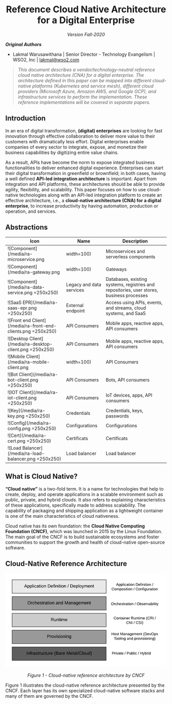 <h1 align="center"> Reference Cloud Native Architecture for a Digital Enterprise </center></h1>
<p align="center">
<i>
Version Fall-2020<br/>
</i>
</p>

**_Original Authors_**

+ Lakmal Warusawithana | Senior Director - Technology Evangelism | WSO2, Inc | <lakmal@wso2.com>

> *This document describes a vendor/technology-neutral reference cloud native architecture (CNA) for a digital enterprise. The architecture defined in this paper can be mapped into different cloud-native platforms (Kubernetes and service mesh), different cloud providers (Microsoft Azure, Amazon AWS, and Google GCP), and infrastructure services to perform the implementation. These reference implementations will be covered in separate papers.*

## Introduction

In an era of digital transformation, **(digital) enterprises** are looking for fast innovation through effective collaboration to deliver more value to their customers with dramatically less effort. Digital enterprises enable companies of every sector to integrate, expose, and monetize their business capabilities by digitizing entire value chains.

As a result, APIs have become the norm to expose integrated business functionalities to deliver enhanced digital experience. Enterprises can start their digital transformation in greenfield or brownfield; in both cases, having a well defined **API-led integration architecture** is important. Apart from integration and API platforms, these architectures should be able to provide agility, flexibility, and scalability. This paper focuses on how to use cloud-native technologies along with an API-led integration platform to create an effective architecture, i.e., a **cloud-native architecture (CNA) for a digital enterprise**, to increase productivity by having automation, production or operation, and services. 

## Abstractions

| Icon | Name | Description |
|---------|---------|---------|
|![Component](/media/ra-microservice.png| width=100)| Microservices and serverless components |Core business logic, aggregation and service composition, transformation.|
|![Component](/media/ra-gateway.png | width=100)|Gateways|API gateways, ingress gateways, mesh gateways, micro integrators, exposed APIs, events and streams, policy enforcement points|
|![Component](/media/ra-data-service.png =250x250)|Legacy and data services|Databases, existing systems, registries and repositories, user stores, business processes|
|![SaaS EPR](/media/ra-saas-epr.png =250x250)|External endpoint|Access using APIs, events, and streams, cloud systems, and SaaS|
|![Front end Client](/media/ra-front-end-clients.png =250x250)|API Consumers|Mobile apps, reactive apps, API consumers|
|![Desktop Client](/media/ra-desktop-client.png =250x250)|API Consumers|Mobile apps, reactive apps, API consumers|
|![Mobile Client](/media/ra-mobile-client.png | width=100)|API Consumers|Mobile apps, reactive apps, API consumers|
|![Bot Client](/media/ra-bot-client.png =250x250)|API Consumers|Bots, API consumers|
|![IOT Client](/media/ra-iot-client.png =250x250)|API Consumers|IoT devices, apps, API consumers|
|![Key](/media/ra-key.png =250x250)|Credentials|Credentials, keys, passwords|
|![Config](/media/ra-config.png =250x250)|Configurations|Configurations|
|![Cert](/media/ra-cert.png =250x250)|Certificats|Certificats|
|![Load Balancer](/media/ra-load-balancer.png =250x250)|Load balancer|Load balancer|

## What is Cloud Native?

**“Cloud native”** is a two-fold term. It is a name for technologies that help to create, deploy, and operate applications in a scalable environment such as public, private, and hybrid clouds. It also refers to explaining characteristics of these applications, specifically made to address scalability. The capability of packaging and shipping application as a lightweight container is one of the main characteristics of cloud nativeness. 

Cloud native has its own foundation: the **Cloud Native Computing Foundation (CNCF)**, which was launched in 2015 by the Linux Foundation. The main goal of the CNCF is to build sustainable ecosystems and foster communities to support the growth and health of cloud-native open-source software.

## Cloud-Native Reference Architecture
![Cloud-native reference architecture by CNCF](/media/ra-cloud-nativearchitecture-cncf.png) 
<p align="center">
<i>
Figure 1 - Cloud-native reference architecture by CNCF<br/>
</i>
</p>

Figure 1 illustrates the cloud-native reference architecture presented by the CNCF. Each layer has its own specialized cloud-native software stacks and many of them are governed by the CNCF.  

